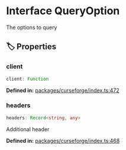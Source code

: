 # Interface QueryOption

The options to query
## 🏷️ Properties

### client <Badge type="info" text="optional" />

```ts
client: Function
```
<p style="font-size: 14px; color: var(--vp-c-text-2)">
<strong>Defined in:</strong> <a href="https://github.com/voxelum/minecraft-launcher-core-node/blob/master/packages/curseforge/index.ts#L472" target="_blank" rel="noreferrer">packages/curseforge/index.ts:472</a>
</p>


### headers <Badge type="info" text="optional" />

```ts
headers: Record<string, any>
```
Additional header
<p style="font-size: 14px; color: var(--vp-c-text-2)">
<strong>Defined in:</strong> <a href="https://github.com/voxelum/minecraft-launcher-core-node/blob/master/packages/curseforge/index.ts#L468" target="_blank" rel="noreferrer">packages/curseforge/index.ts:468</a>
</p>


